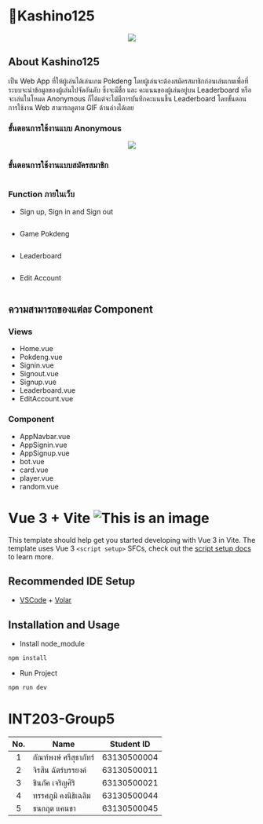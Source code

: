 # 🎰Kashino125
<p align="center">
 <img src="https://media3.giphy.com/media/H6nbCkEAauNjBzxxrJ/giphy.gif?cid=ecf05e47fkuqzbu9ziz7gds3j0qm3iocxcgwn1jboq3g8elk&rid=giphy.gif&ct=g" />
</p>

## About Kashino125
เป็น Web App ที่ให้ผู้เล่นได้เล่นเกม Pokdeng โดยผู้เล่นจะต้องสมัครสมาชิกก่อนเล่นเกมเพื่อที่ระบบจะนำข้อมูลของผู้เล่นไปจัดอันดับ ซึ่งจะมีชื่อ และ คะแนนของผู้เล่นอยู่บน Leaderboard หรือจะเล่นในโหมด Anonymous ก็ได้แต่จะไม่มีการบันทึกคะแนนขึ้น Leaderboard โดยขั้นตอนการใช้งาน Web สามารถดูตาม GIF ด้านล่างได้เลย

### ขั้นตอนการใช้งานแบบ Anonymous
<p align="center">
 <img src="https://user-images.githubusercontent.com/68856607/163741714-2e879096-1251-4c7a-bb95-3ff9d08d19bb.gif" />
</p>

### ขั้นตอนการใช้งานแบบสมัครสมาชิก
<p align="center">
 <img src="" />
</p>

### Function ภายในเว็บ
- Sign up, Sign in and Sign out
<p align="center">
 <img src="" />
</p>

- Game Pokdeng
<p align="center">
 <img src="" />
</p>

- Leaderboard
<p align="center">
 <img src="" />
</p>

- Edit Account
<p align="center">
 <img src="" />
</p>

## ความสามารถของแต่ละ Component
### Views
- Home.vue
- Pokdeng.vue
- Signin.vue
- Signout.vue
- Signup.vue
- Leaderboard.vue
- EditAccount.vue
### Component
- AppNavbar.vue
- AppSignin.vue
- AppSignup.vue
- bot.vue
- card.vue
- player.vue
- random.vue

# Vue 3 + Vite     ![This is an image](https://github.com/thanakritcankha/sec-1-group-5-kashino125/blob/main/public/favicon.ico)
This template should help get you started developing with Vue 3 in Vite. The template uses Vue 3 `<script setup>` SFCs, check out the [script setup docs](https://v3.vuejs.org/api/sfc-script-setup.html#sfc-script-setup) to learn more.

## Recommended IDE Setup

- [VSCode](https://code.visualstudio.com/) + [Volar](https://marketplace.visualstudio.com/items?itemName=johnsoncodehk.volar)

## Installation and Usage
- Install node_module
``` bash
npm install
```

- Run Project
``` sh
npm run dev 
```
 

# INT203-Group5

 | No. | Name              | Student ID   |
|:---:|-------------------|--------------|
|  1  |  กัณฑ์พงษ์ ศรีสุธาภัทร์   | 63130500004  |
|  2  | จิรสิน ฉัตร์บรรยงค์ | 63130500011  |
|  3  | ชินภัค เจริญศิริ | 63130500021 |
|  4  | ทรรศภูมิ คงนิธิเฉลิม  | 63130500044 |
|  5  |  ธนกฤต แคนขา  | 63130500045 |

